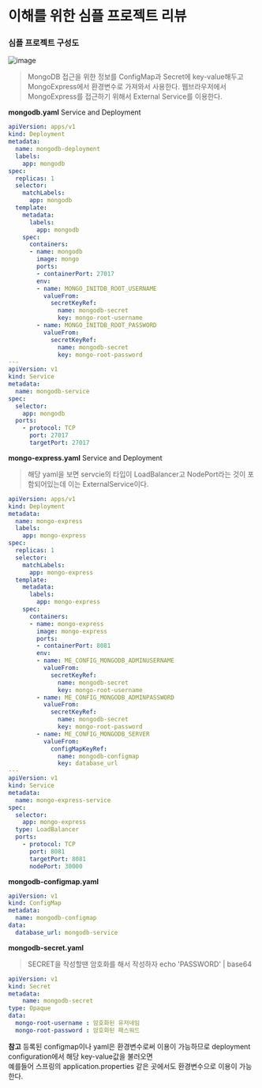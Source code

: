 # 이해를 위한 심플 프로젝트 리뷰

### 심플 프로젝트 구성도
![image](https://user-images.githubusercontent.com/22045187/107500728-db860200-6bd9-11eb-913e-15b9e22035d4.png)

> MongoDB 접근을 위한 정보를 ConfigMap과 Secret에 key-value해두고 MongoExpress에서 환경변수로 가져와서 사용한다.
웹브라우저에서 MongoExpress를 접근하기 위해서 External Service를 이용한다.

**mongodb.yaml** Service and Deployment
```yaml
apiVersion: apps/v1
kind: Deployment
metadata:
  name: mongodb-deployment
  labels:
    app: mongodb
spec:
  replicas: 1
  selector:
    matchLabels:
      app: mongodb
  template:
    metadata:
      labels:
        app: mongodb
    spec:
      containers:
      - name: mongodb
        image: mongo
        ports:
        - containerPort: 27017
        env:
        - name: MONGO_INITDB_ROOT_USERNAME
          valueFrom:
            secretKeyRef:
              name: mongodb-secret
              key: mongo-root-username
        - name: MONGO_INITDB_ROOT_PASSWORD
          valueFrom: 
            secretKeyRef:
              name: mongodb-secret
              key: mongo-root-password
---
apiVersion: v1
kind: Service
metadata:
  name: mongodb-service
spec:
  selector:
    app: mongodb
  ports:
    - protocol: TCP
      port: 27017
      targetPort: 27017

```

**mongo-express.yaml** Service and Deployment
>해당 yaml을 보면 servcie의 타입이 LoadBalancer고 NodePort라는 것이 포함되어있는데 이는 ExternalService이다.
```yaml
apiVersion: apps/v1
kind: Deployment
metadata:
  name: mongo-express
  labels:
    app: mongo-express
spec:
  replicas: 1
  selector:
    matchLabels:
      app: mongo-express
  template:
    metadata:
      labels:
        app: mongo-express
    spec:
      containers:
      - name: mongo-express
        image: mongo-express
        ports:
        - containerPort: 8081
        env:
        - name: ME_CONFIG_MONGODB_ADMINUSERNAME
          valueFrom:   
            secretKeyRef:
              name: mongodb-secret
              key: mongo-root-username
        - name: ME_CONFIG_MONGODB_ADMINPASSWORD
          valueFrom: 
            secretKeyRef:
              name: mongodb-secret
              key: mongo-root-password
        - name: ME_CONFIG_MONGODB_SERVER
          valueFrom: 
            configMapKeyRef:
              name: mongodb-configmap
              key: database_url
---
apiVersion: v1
kind: Service
metadata:
  name: mongo-express-service
spec:
  selector:
    app: mongo-express
  type: LoadBalancer  
  ports:
    - protocol: TCP
      port: 8081
      targetPort: 8081
      nodePort: 30000

```

**mongodb-configmap.yaml**
```yaml
apiVersion: v1
kind: ConfigMap
metadata:
  name: mongodb-configmap
data:
  database_url: mongodb-service
```

**mongodb-secret.yaml**
>SECRET을 작성할땐 암호화를 해서 작성하자 echo 'PASSWORD' | base64
```yaml
apiVersion: v1
kind: Secret
metadata:
    name: mongodb-secret
type: Opaque
data:
  mongo-root-username : 암호화된 유저네임
  mongo-root-password : 암호화된 패스워드
```

**참고**
등록된 configmap이나 yaml은 환경변수로써 이용이 가능하므로 
deployment configuration에서 해당 key-value값을 불러오면  
예를들어 스프링의 application.properties 같은 곳에서도 환경변수으로 이용이 가능한다.


